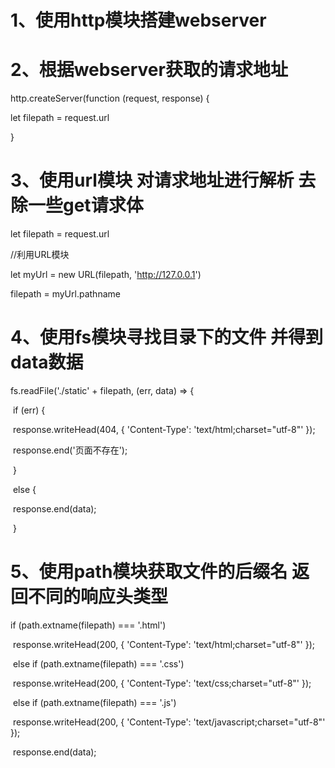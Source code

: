 # 1、使用http模块搭建webserver

# 2、根据webserver获取的请求地址

http.createServer(function (request, response) {

  let filepath = request.url

}

# 3、使用url模块 对请求地址进行解析 去除一些get请求体

  let filepath = request.url

  //利用URL模块

  let myUrl = new URL(filepath, 'http://127.0.0.1')

  filepath = myUrl.pathname

# 4、使用fs模块寻找目录下的文件 并得到data数据

 fs.readFile('./static' + filepath, (err, data) => {

​    if (err) {

​      response.writeHead(404, { 'Content-Type': 'text/html;charset="utf-8"' });

​      response.end('页面不存在');

​    }

​    else {

​      response.end(data);

​    }

# 5、使用path模块获取文件的后缀名 返回不同的响应头类型

  if (path.extname(filepath) === '.html')

​        response.writeHead(200, { 'Content-Type': 'text/html;charset="utf-8"' });

​      else if (path.extname(filepath) === '.css')

​        response.writeHead(200, { 'Content-Type': 'text/css;charset="utf-8"' });

​      else if (path.extname(filepath) === '.js')

​        response.writeHead(200, { 'Content-Type': 'text/javascript;charset="utf-8"' });

​      response.end(data);